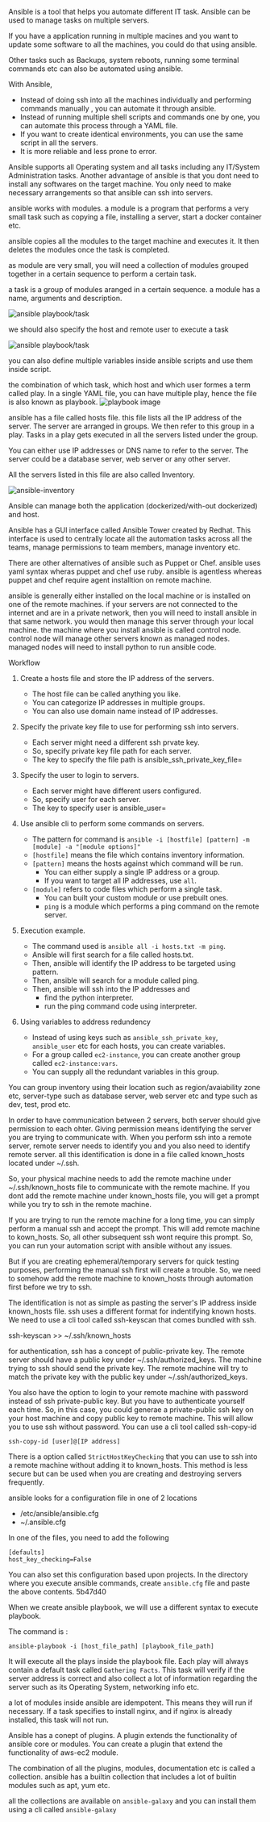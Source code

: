 Ansible is a tool that helps you automate different IT task.
Ansible can be used to manage tasks on multiple servers.

If you have a application running in multiple macines and you want to update some software to all the machines, you could do that using ansible.

Other tasks such as Backups, system reboots, running some terminal commands etc can also be automated using ansible.

With Ansible,

- Instead of doing ssh into all the machines individually and performing commands manually , you can automate it through ansible.
- Instead of running multiple shell scripts and commands one by one, you can automate this process through a YAML file.
- If you want to create identical environments, you can use the same script in all the servers.
- It is more reliable and less prone to error.

Ansible supports all Operating system and all tasks including any IT/System Administration tasks.
Another advantage of ansible is that you dont need to install any softwares on the target machine. You only need to make necessary arrangements so that ansible can ssh into servers.

ansible works with modules. a module is a program that performs a very small task such as copying a file, installing a server, start a docker container etc.

ansible copies all the modules to the target machine and executes it. It then deletes the modules once the task is completed.

as module are very small, you will need a collection of modules grouped together in a certain sequence to perform a certain task.

a task is a group of modules aranged in a certain sequence. a module has a name, arguments and description.

![ansible playbook/task](./assets/ansible-playbook.png)

we should also specify the host and remote user to execute a task

![ansible playbook/task](./assets/ansible-playbook-host.png)

you can also define multiple variables inside ansible scripts and use them inside script.

the combination of which task, which host and which user formes a term called play. In a single YAML file, you can have multiple play, hence the file is also known as playbook.
![playbook image](./assets/playbook.png)

ansible has a file called hosts file. this file lists all the IP address of the server. The server are arranged in groups. We then refer to this group in a play. Tasks in a play gets executed in all the servers listed under the group.

You can either use IP addresses or DNS name to refer to the server. The server could be a database server, web server or any other server.

All the servers listed in this file are also called Inventory.

![ansible-inventory](./assets/ansible-inventory.png)

Ansible can manage both the application (dockerized/with-out dockerized) and host.

Ansible has a GUI interface called Ansible Tower created by Redhat. This interface is used to centrally locate all the automation tasks across all the teams, manage permissions to team members, manage inventory etc.

There are other alternatives of ansible such as Puppet or Chef.
ansible uses yaml syntax wheras puppet and chef use ruby.
ansible is agentless whereas puppet and chef require agent installtion on remote machine.

ansible is generally either installed on the local machine or is installed on one of the remote machines. if your servers are not connected to the internet and are in a private network, then you will need to install ansible in that same network. you would then manage this server through your local machine. the machine where you install ansible is called control node. control node will manage other servers known as managed nodes. managed nodes will need to install python to run ansible code.

Workflow

1. Create a hosts file and store the IP address of the servers.

   - The host file can be called anything you like.
   - You can categorize IP addresses in multiple groups.
   - You can also use domain name instead of IP addresses.

2. Specify the private key file to use for performing ssh into servers.

   - Each server might need a different ssh prvate key.
   - So, specify private key file path for each server.
   - The key to specify the file path is ansible_ssh_private_key_file=<filepath>

3. Specify the user to login to servers.

   - Each server might have different users configured.
   - So, specify user for each server.
   - The key to specify user is ansible_user=<username>

4. Use ansible cli to perform some commands on servers.

   - The pattern for command is `ansible -i [hostfile] [pattern] -m [module] -a "[module options]"`
   - `[hostfile]` means the file which contains inventory information.
   - `[pattern]` means the hosts against which command will be run.
     - You can either supply a single IP address or a group.
     - If you want to target all IP addresses, use `all`.
   - `[module]` refers to code files which perform a single task.
     - You can built your custom module or use prebuilt ones.
     - `ping` is a module which performs a ping command on the remote server.

5. Execution example.

   - The command used is `ansible all -i hosts.txt -m ping`.
   - Ansible will first search for a file called hosts.txt.
   - Then, ansible will identify the IP address to be targeted using pattern.
   - Then, ansible will search for a module called ping.
   - Then, ansible will ssh into the IP addresses and
     - find the python interpreter.
     - run the ping command code using interpreter.

6. Using variables to address redundency
   - Instead of using keys such as `ansible_ssh_private_key`, `ansible_user` etc for each hosts, you can create variables.
   - For a group called `ec2-instance`, you can create another group called `ec2-instance:vars`.
   - You can supply all the redundant variables in this group.

You can group inventory using their location such as region/avaiability zone etc, server-type such as database server, web server etc and type such as dev, test, prod etc.

In order to have communication between 2 servers, both server should give permission to each ohter. Giving permission means identifying the server you are trying to communicate with. When you perform ssh into a remote server, remote server needs to identify you and you also need to identify remote server. all this identification is done in a file called known_hosts located under ~/.ssh.

So, your physical machine needs to add the remote machine under ~/.ssh/known_hosts file to communicate with the remote machine. If you dont add the remote machine under known_hosts file, you will get a prompt while you try to ssh in the remote machine.

If you are trying to run the remote machine for a long time, you can simply perform a manual ssh and accept the prompt. This will add remote machine to kown_hosts. So, all other subsequent ssh wont require this prompt. So, you can run your automation script with ansible without any issues.

But if you are creating ephemeral/temporary servers for quick testing purposes, performing the manual ssh first will create a trouble. So, we need to somehow add the remote machine to known_hosts through automation first before we try to ssh.

The identification is not as simple as pasting the server's IP address inside known_hosts file. ssh uses a different format for indentifying known hosts. We need to use a cli tool called ssh-keyscan that comes bundled with ssh.

ssh-keyscan <Remote IP address> >> ~/.ssh/known_hosts

for authentication, ssh has a concept of public-private key. The remote server should have a public key under ~/.ssh/authorized_keys. The machine trying to ssh should send the private key. The remote machine will try to match the private key with the public key under ~/.ssh/authorized_keys.

You also have the option to login to your remote machine with password instead of ssh private-public key. But you have to authenticate yourself each time. So, in this case, you could generae a private-public ssh key on your host machine and copy public key to remote machine. This will allow you to use ssh without password. You can use a cli tool called ssh-copy-id

`ssh-copy-id [user]@[IP address]`

There is a option called `StrictHostKeyChecking` that you can use to ssh into a remote machine without adding it to known_hosts. This method is less secure but can be used when you are creating and destroying servers frequently.

ansible looks for a configuration file in one of 2 locations

- /etc/ansible/ansible.cfg
- ~/.ansible.cfg

In one of the files, you need to add the following

```vim
[defaults]
host_key_checking=False
```

You can also set this configuration based upon projects. In the directory where you execute ansible commands, create `ansible.cfg` file and paste the above contents.
5b47d40

When we create ansible playbook, we will use a different syntax to execute playbook.

The command is :

`ansible-playbook -i [host_file_path] [playbook_file_path]`

It will execute all the plays inside the playbook file.
Each play will always contain a default task called `Gathering Facts`. This task will verify if the server address is correct and also collect a lot of information regarding the server such as its Operating System, networking info etc.

a lot of modules inside ansible are idempotent. This means they will run if necessary. If a task specifies to install nginx, and if nginx is already installed, this task will not run.

Ansible has a conept of plugins. A plugin extends the functionality of ansible core or modules. You can create a plugin that extend the functionality of aws-ec2 module.

The combination of all the plugins, modules, documentation etc is called a collection. ansible has a builtin collection that includes a lot of builtin modules such as apt, yum etc.

all the collections are available on `ansible-galaxy` and you can install them using a cli called `ansible-galaxy`
